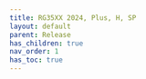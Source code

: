 ```yaml
---
title: RG35XX 2024, Plus, H, SP
layout: default
parent: Release
has_children: true
nav_order: 1
has_toc: true
---
```




